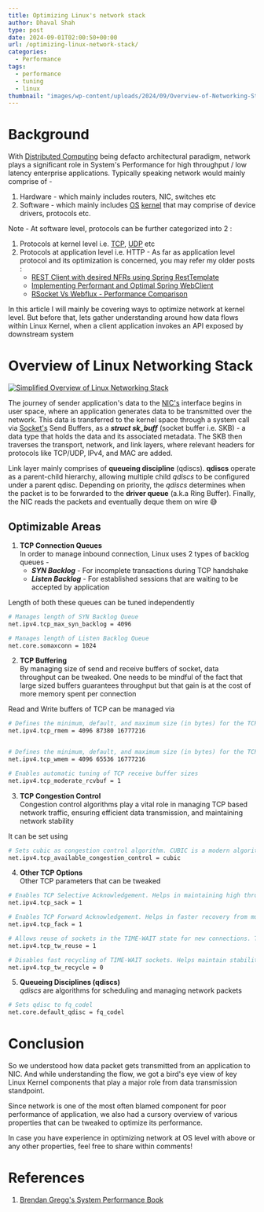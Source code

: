 ```yaml
---
title: Optimizing Linux's network stack
author: Dhaval Shah
type: post
date: 2024-09-01T02:00:50+00:00
url: /optimizing-linux-network-stack/
categories:
  - Performance
tags:
  - performance
  - tuning
  - linux
thumbnail: "images/wp-content/uploads/2024/09/Overview-of-Networking-Stack-Dark.png"
---
```

# Background
With [Distributed Computing](https://en.wikipedia.org/wiki/Distributed_computing) being defacto architectural paradigm, network plays a significant role in System's Performance for high throughput / low latency enterprise applications. Typically speaking network would mainly comprise of -
1. Hardware - which mainly includes routers, NIC, switches etc
2. Software - which mainly includes [OS](https://en.wikipedia.org/wiki/Operating_system) [kernel](https://en.wikipedia.org/wiki/Kernel_(operating_system)) that may comprise of device drivers, protocols etc.

Note - At software level, protocols can be further categorized  into 2 :
1. Protocols at kernel level i.e. [TCP](https://en.wikipedia.org/wiki/Transmission_Control_Protocol), [UDP](https://en.wikipedia.org/wiki/User_Datagram_Protocol) etc
2. Protocols at application level i.e. HTTP - As far as application level protocol and its optimization is concerned, you may refer my older posts :
   - [REST Client with desired NFRs using Spring RestTemplate](https://www.dhaval-shah.com/rest-client-with-desired-nfrs-using-springs-resttemplate/)
   - [Implementing Performant and Optimal Spring WebClient](https://www.dhaval-shah.com/performant-and-optimal-spring-webclient/)
   - [RSocket Vs Webflux - Performance Comparison](https://www.dhaval-shah.com/performance-comparison-rsocket-webflux/)

In this article I will mainly be covering ways to optimize network at kernel level. But before that, lets gather understanding around how data flows within Linux Kernel, when a client application invokes an API exposed by downstream system

# Overview of Linux Networking Stack

[![Simplified Overview of Linux Networking Stack ](https://www.dhaval-shah.com/images/wp-content/uploads/2024/09/Overview-of-Networking-Stack-Dark.png)](https://www.dhaval-shah.com/images/wp-content/uploads/2024/09/Overview-of-Networking-Stack-Dark.png)

The journey of sender application's data to the [NIC's](https://en.wikipedia.org/wiki/Network_interface_controller) interface begins in user space, where an application generates data to be transmitted over the network. This data is transferred to the kernel space through a system call via [Socket's](https://en.wikipedia.org/wiki/Unix_domain_socket) Send Buffers, as a **_struct sk_buff_** (socket buffer i.e. SKB) - a data type that holds the data and its associated metadata. The SKB then traverses the transport, network, and link layers, where relevant headers for protocols like TCP/UDP, IPv4, and MAC are added.

Link layer mainly comprises of **queueing discipline** (qdiscs). **qdiscs** operate as a parent-child hierarchy, allowing multiple child *qdiscs* to be configured under a parent qdisc. Depending on priority, the _qdiscs_ determines when the packet is to be forwarded to the **driver queue** (a.k.a Ring Buffer). Finally, the NIC reads the packets and eventually deque them on wire :sweat_smile:

## Optimizable Areas
1. **TCP Connection Queues** <br />
In order to manage inbound connection, Linux uses 2 types of backlog queues -
   - **_SYN Backlog_** - For incomplete transactions during TCP handshake
   -  **_Listen Backlog_** - For established sessions that are waiting to be accepted by application

Length of both these queues can be tuned independently 

``` bash
# Manages length of SYN Backlog Queue
net.ipv4.tcp_max_syn_backlog = 4096

# Manages length of Listen Backlog Queue
net.core.somaxconn = 1024
```

2. **TCP Buffering** <br />
By managing size of send and receive buffers of socket, data throughput can be tweaked. One needs to be mindful of the fact that large sized buffers guarantees throughput but that gain is at the cost of more memory spent per connection

Read and Write buffers of TCP can be managed via
``` bash
# Defines the minimum, default, and maximum size (in bytes) for the TCP receive buffer
net.ipv4.tcp_rmem = 4096 87380 16777216


# Defines the minimum, default, and maximum size (in bytes) for the TCP send buffer
net.ipv4.tcp_wmem = 4096 65536 16777216

# Enables automatic tuning of TCP receive buffer sizes
net.ipv4.tcp_moderate_rcvbuf = 1
```

3. **TCP Congestion Control** <br />
Congestion control algorithms play a vital role in managing TCP based network traffic, ensuring efficient data transmission, and maintaining network stability

It can be set using

``` bash
# Sets cubic as congestion control algorithm. CUBIC is a modern algorithm designed to perform better in high bandwidth and high latency networks
net.ipv4.tcp_available_congestion_control = cubic
```

4. **Other TCP Options** <br />
Other TCP parameters that can be tweaked

``` bash
# Enables TCP Selective Acknowledgement. Helps in maintaining high throughput along with reduced latency 
net.ipv4.tcp_sack = 1

# Enables TCP Forward Acknowledgement. Helps in faster recovery from multiple packet losses within a single window of data, improving overall TCP performance
net.ipv4.tcp_fack = 1

# Allows reuse of sockets in the TIME-WAIT state for new connections. This can help in reducing the latency associated with establishing new connections, leading to faster response times
net.ipv4.tcp_tw_reuse = 1

# Disables fast recycling of TIME-WAIT sockets. Helps maintain stability and reliability of TCP connections, ensuring that connections are properly closed and all packets are accounted for before the socket is reused
net.ipv4.tcp_tw_recycle = 0
```

5. **Queueing Disciplines (qdiscs)** <br />
_qdiscs_ are algorithms for scheduling and managing network packets

``` bash
# Sets qdisc to fq_codel
net.core.default_qdisc = fq_codel
```

# Conclusion
So we understood how data packet gets transmitted from an application to NIC. And while understanding the flow, we got a bird's eye view of key Linux Kernel components that play a major role from data transmission standpoint. 

Since network is one of the most often blamed component for poor performance of application, we also had a cursory overview of various properties that can be tweaked to optimize its performance.

In case you have experience in optimizing network at OS level with above or any other properties, feel free to share within comments!

# References
1. [Brendan Gregg's System Performance Book](https://www.amazon.in/Systems-Performance-Brendan-Gregg-ebook/dp/B08J5QZPNC)